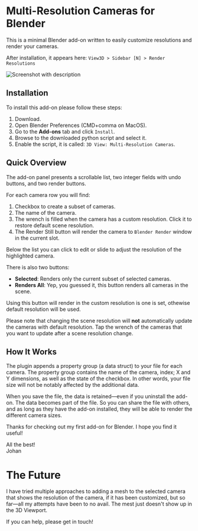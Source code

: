 # Multi-Resolution Cameras for Blender
This is a minimal Blender add-on written to easily customize resolutions and render your cameras.

After installation, it appears here: `View3D > Sidebar [N] > Render Resolutions`

![Screenshot with description](https://user-images.githubusercontent.com/326334/228189609-965fa14a-639b-4da3-8d54-36f8035bc1b8.png)


## Installation

To install this add-on please follow these steps:

1. Download.
1. Open Blender Preferences (CMD+comma on MacOS).
1. Go to the **Add-ons** tab and click `Install`.
1. Browse to the downloaded python script and select it.
1. Enable the script, it is called: `3D View: Multi-Resolution Cameras`.


## Quick Overview

The add-on panel presents a scrollable list, two integer fields with undo buttons, and two render buttons.

For each camera row you will find:

1. Checkbox to create a subset of cameras.
2. The name of the camera.
3. The wrench is filled when the camera has a custom resolution. Click it to restore default scene resolution.
4. The Render Still button will render the camera to `Blender Render` window in the current slot.

Below the list you can click to edit or slide to adjust the resolution of the highlighted camera.

There is also two buttons:

* **Selected**: Renders only the current subset of selected cameras.
* **Renders All**: Yep, you guessed it, this button renders all cameras in the scene.

Using this button will render in the custom resolution is one is set, othewise default resolution will be used.

Please note that changing the scene resolution will **not** automatically update the cameras with default resolution. Tap the wrench of the cameras that you want to update after a scene resolution change.

## How It Works

The plugin appends a property group (a data struct) to your file for each camera. The property group contains the name of the camera, index; X and Y dimensions, as well as the state of the checkbox. In other words, your file size will not be notably affected by the additional data.

When you save the file, the data is retained—even if you uninstall the add-on. The data becomes part of the file. So you can share the file with others, and as long as they have the add-on installed, they will be able to render the different camera sizes.

Thanks for checking out my first add-on for Blender. I hope you find it useful!

All the best!\
Johan

# The Future

I have tried multiple approaches to adding a mesh to the selected camera that shows the resolution of the camera, if it has been customized, but so far—all my attempts have been to no avail. The mest just doesn't show up in the 3D Viewport.

If you can help, please get in touch!

